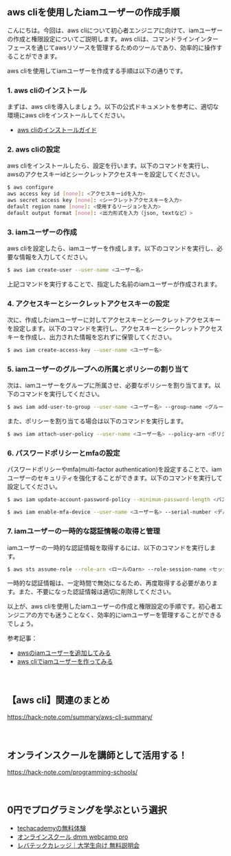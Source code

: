 <!--
title: 【aws cli】iamユーザーの作成と権限設定
tags: aws,cli
id: 
private: false
-->

## aws cliを使用したiamユーザーの作成手順

こんにちは。今回は、aws cliについて初心者エンジニアに向けて、iamユーザーの作成と権限設定についてご説明します。aws cliは、コマンドラインインターフェースを通じてawsリソースを管理するためのツールであり、効率的に操作することができます。

aws cliを使用してiamユーザーを作成する手順は以下の通りです。

### 1. aws cliのインストール
まずは、aws cliを導入しましょう。以下の公式ドキュメントを参考に、適切な環境にaws cliをインストールしてください。

- [aws cliのインストールガイド](https://docs.aws.amazon.com/ja_jp/cli/latest/userguide/cli-configure-files.html)

### 2. aws cliの設定
aws cliをインストールしたら、設定を行います。以下のコマンドを実行し、awsのアクセスキーidとシークレットアクセスキーを設定してください。

```bash
$ aws configure
aws access key id [none]: <アクセスキーidを入力>
aws secret access key [none]: <シークレットアクセスキーを入力>
default region name [none]: <使用するリージョンを入力>
default output format [none]: <出力形式を入力（json, textなど）>
```

### 3. iamユーザーの作成
aws cliを設定したら、iamユーザーを作成します。以下のコマンドを実行し、必要な情報を入力してください。

```bash
$ aws iam create-user --user-name <ユーザー名>
```

上記コマンドを実行することで、指定した名前のiamユーザーが作成されます。

### 4. アクセスキーとシークレットアクセスキーの設定
次に、作成したiamユーザーに対してアクセスキーとシークレットアクセスキーを設定します。以下のコマンドを実行し、アクセスキーとシークレットアクセスキーを作成し、出力された情報を忘れずに保管してください。

```bash
$ aws iam create-access-key --user-name <ユーザー名>
```

### 5. iamユーザーのグループへの所属とポリシーの割り当て
次は、iamユーザーをグループに所属させ、必要なポリシーを割り当てます。以下のコマンドを実行してください。

```bash
$ aws iam add-user-to-group --user-name <ユーザー名> --group-name <グループ名>
```

また、ポリシーを割り当てる場合は以下のコマンドを実行します。

```bash
$ aws iam attach-user-policy --user-name <ユーザー名> --policy-arn <ポリシーarn>
```

### 6. パスワードポリシーとmfaの設定
パスワードポリシーやmfa(multi-factor authentication)を設定することで、iamユーザーのセキュリティを強化することができます。以下のコマンドを実行して設定してください。

```bash
$ aws iam update-account-password-policy --minimum-password-length <パスワードの最小長さ> --require-symbols <シンボルの必要性(true/false)> --require-uppercase-characters <大文字の必要性(true/false)> --require-lowercase-characters <小文字の必要性(true/false)> --require-numbers<数字の必要性(true/false)> --allow-users-to-change-password <パスワード変更の許可(true/false)>
```

```bash
$ aws iam enable-mfa-device --user-name <ユーザー名> --serial-number <デバイスのシリアル番号> --authentication-code1 <mfaデバイスが出力する1つ目の認証コード> --authentication-code2 <mfaデバイスが出力する2つ目の認証コード>
```

### 7. iamユーザーの一時的な認証情報の取得と管理
iamユーザーの一時的な認証情報を取得するには、以下のコマンドを実行します。

```bash
$ aws sts assume-role --role-arn <ロールのarn> --role-session-name <セッション名>
```

一時的な認証情報は、一定時間で無効になるため、再度取得する必要があります。また、不要になった認証情報は適切に削除してください。

以上が、aws cliを使用したiamユーザーの作成と権限設定の手順です。初心者エンジニアの方でも迷うことなく、効率的にiamユーザーを管理することができるでしょう。

参考記事：
- [awsのiamユーザーを追加してみる](https://qiita.com/chripell/items/85be0350cb2007d877d3)
- [aws cliでiamユーザーを作ってみる](https://qiita.com/nakohdo/items/cb0d6800800fa549d012)

　

## 【aws cli】関連のまとめ
https://hack-note.com/summary/aws-cli-summary/

　

## オンラインスクールを講師として活用する！
https://hack-note.com/programming-schools/

　

## 0円でプログラミングを学ぶという選択
- [techacademyの無料体験](//af.moshimo.com/af/c/click?a_id=2612475&amp;p_id=1555&amp;pc_id=2816&amp;pl_id=22706&amp;url=https%3a%2f%2ftechacademy.jp%2fhtmlcss-trial%3futm_source%3dmoshimo%26utm_medium%3daffiliate%26utm_campaign%3dtextad)
- [オンラインスクール dmm webcamp pro](//af.moshimo.com/af/c/click?a_id=2612482&amp;p_id=1363&amp;pc_id=2297&amp;pl_id=39999&amp;guid=on)
- [レバテックカレッジ｜大学生向け 無料説明会](//af.moshimo.com/af/c/click?a_id=4071793&p_id=3198&pc_id=7488&pl_id=41848)

